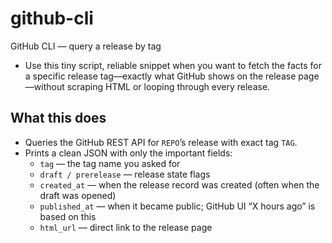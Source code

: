 # github-cli
GitHub CLI — query a release by tag

- Use this tiny script, reliable snippet when you want to fetch the facts for a specific release tag—exactly what GitHub shows on the release page—without scraping HTML or looping through every release.

## What this does

- Queries the GitHub REST API for `REPO`’s release with exact tag `TAG`.
- Prints a clean JSON with only the important fields:
  - `tag` — the tag name you asked for
  - `draft / prerelease` — release state flags
  - `created_at` — when the release record was created (often when the draft was opened)
  - `published_at` — when it became public; GitHub UI “X hours ago” is based on this
  - `html_url` — direct link to the release page

